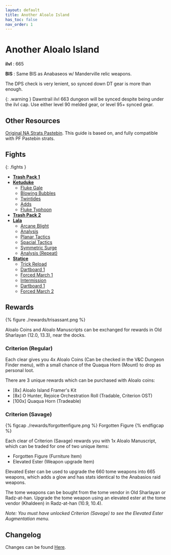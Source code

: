 ```yaml
---
layout: default
title: Another Aloalo Island
has_toc: false
nav_order: 1
---
```


# Another Aloalo Island

**ilvl**
: 665

**BIS**
: Same BIS as Anabaseos w/ Manderville relic weapons.

The DPS check is very lenient, so synced down DT gear is more than enough.

{: .warning }
Dawntrail ilvl 663 dungeon will be synced despite being under the ilvl cap.
Use either level 90 melded gear, or level 95+ synced gear.

## Other Resources

[Original NA Strats Pastebin](https://pastebin.com/RRSG6YAK). This guide is
based on, and fully compatible with PF Pastebin strats.

## Fights

{: .fights }
* **[Trash Pack 1](./trash1/)**
* **[Ketuduke](./ketuduke/)**
    * [Fluke Gale](./ketuduke/fluke-gale/)
    * [Blowing Bubbles](./ketuduke/blowing-bubbles/)
    * [Twintides](./ketuduke/twintides/)
    * [Adds](./ketuduke/adds/)
    * [Fluke Typhoon](./ketuduke/fluke-typhoon/)
* **[Trash Pack 2](./trash2/)**
* **[Lala](./lala/)**
    * [Arcane Blight](./lala/arcane-blight/)
    * [Analysis](./lala/analysis/)
    * [Planar Tactics](./lala/planar-tactics)
    * [Spacial Tactics](./lala/spacial-tactics)
    * [Symmetric Surge](./lala/symmetric-surge)
    * [Analysis (Repeat)](./lala/analysis/)
* **[Statice](./statice/)**
    * [Trick Reload](./statice/trick-reload/)
    * [Dartboard 1](./statice/dartboard-1/)
    * [Forced March 1](./statice/forced-march-1/)
    * [Intermission](./statice/intermission/)
    * [Dartboard 1](./statice/dartboard-2/)
    * [Forced March 2](./statice/forced-march-2/)

## Rewards

{% figure ./rewards/trisassant.png %}

Aloalo Coins and Aloalo Manuscripts can be exchanged for rewards in Old
Sharlayan (12.0, 13.3), near the docks.

### Criterion (Regular)

Each clear gives you 4x Aloalo Coins (Can be checked in the V&C Dungeon Finder
menu), with a small chance of the Quaqua Horn (Mount) to drop as personal loot.

There are 3 unique rewards which can be purchased with Aloalo coins:

* [8x] Aloalo Island Framer's Kit
* [8x] O Hunter, Rejoice Orchestration Roll (Tradable, Criterion OST)
* [100x] Quaqua Horn (Tradeable)

### Criterion (Savage)

{% figcap ./rewards/forgottenfigure.png %}
Forgotten Figure
{% endfigcap %}

Each clear of Criterion (Savage) rewards you with 1x Aloalo Manuscript, which
can be traded for one of two unique items:

* Forgotten Figure (Furniture Item)
* Elevated Ester (Weapon upgrade Item)

Elevated Ester can be used to upgrade the 660 tome weapons into 665 weapons,
which adds a glow and has stats identical to the Anabasios raid weapons.

The tome weapons can be bought from the tome vendor in Old Sharlayan or
Radz-at-han. Upgrade the tome weapon using an elevated ester at the tome vendor
(Khaldeen) in Radz-at-han (10.9, 10.4).

*Note: You must have unlocked Criterion (Savage) to see the Elevated Ester
Augmentation menu.*

## Changelog

Changes can be found [Here](./changelog/).
